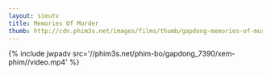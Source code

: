 ```yaml
---
layout: sieutv
title: Memories Of Murder
thumb: http://cdn.phim3s.net/images/films/thumb/gapdong-memories-of-murder-2014.jpg
---
```

{% include jwpadv src='//phim3s.net/phim-bo/gapdong_7390/xem-phim//video.mp4' %}